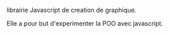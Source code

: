 librairie Javascript de creation de graphique.

Elle a pour but d'experimenter la POO avec javascript.